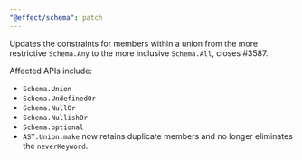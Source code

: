 ```yaml
---
"@effect/schema": patch
---
```


Updates the constraints for members within a union from the more restrictive `Schema.Any` to the more inclusive `Schema.All`, closes #3587.

Affected APIs include:

- `Schema.Union`
- `Schema.UndefinedOr`
- `Schema.NullOr`
- `Schema.NullishOr`
- `Schema.optional`
- `AST.Union.make` now retains duplicate members and no longer eliminates the `neverKeyword`.
